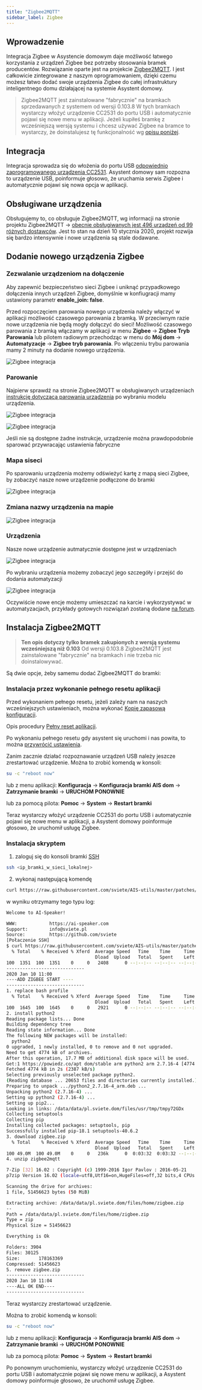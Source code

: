 ```yaml
---
title: "Zigbee2MQTT"
sidebar_label: Zigbee
---
```


## Wprowadzenie


Integracja Zigbee w Asystencie domowym daje możliwość łatwego korzystania z urządzeń Zigbee bez potrzeby stosowania bramek producentów. Rozwiązanie oparte jest na projekcie [Zigbee2MQTT](https://www.zigbee2mqtt.io/). I jest całkowicie zintegrowane z naszym oprogramowaniem, dzięki czemu możesz łatwo dodać swoje urządzenia Zigbee do całej infrastruktury inteligentnego domu działającej na systemie Asystent domowy.


> Zigbee2MQTT jest zainstalowane "fabrycznie" na bramkach sprzedawanych z systemem od wersji 0.103.8 W tych bramkach wystarczy włożyć urządzenie CC2531 do portu USB i automatycznie pojawi się nowe menu w aplikacji. Jeżeli kupiłeś bramkę z wcześniejszą wersją systemu i chcesz używać Zigbee na bramce to wystarczy, że doinstalujesz tę funkcjonalność wg [opisu poniżej](/AIS-docs/docs/en/next/ais_app_integration_zigbee.html#instalacja-zigbee2mqtt).

## Integracja

Integracja sprowadza się do włożenia do portu USB  [odpowiednio zaprogramowanego urządzenia CC2531](https://www.zigbee2mqtt.io/getting_started/flashing_the_cc2531.html). Asystent domowy sam rozpozna to urządzenie USB, poinformuje głosowo, że uruchamia serwis Zigbee i automatycznie pojawi się nowa opcja w aplikacji.

## Obsługiwane urządzenia

Obsługujemy to, co obsługuje Zigbee2MQTT, wg informacji na stronie projektu Zigbee2MQTT -> [obecnie obsługiwanych jest 496 urządzeń od 99 różnych dostawców](https://www.zigbee2mqtt.io/information/supported_devices.html). Jest to stan na dzień 10 stycznia 2020, projekt rozwija się bardzo intensywnie i nowe urządzenia są stale dodawane.

## Dodanie nowego urządzenia Zigbee

### Zezwalanie urządzeniom na dołączenie

Aby zapewnić bezpieczeństwo sieci Zigbee i uniknąć przypadkowego dołączenia innych urządzeń Zigbee, domyślnie w konfiugracji mamy ustawiony parametr **enable_join: false**.

Przed rozpoczęciem parowania nowego urządzenia należy włączyć w aplikacji możliwość czasowego parowania z bramką. W przeciwnym razie nowe urządzenia nie będą mogły dołączyć do sieci!
Możliwość czasowego parowania z bramką włączamy w aplikacji w menu **Zigbee** -> **Zigbee Tryb Parowania** lub pilotem radiowym przechodząc w menu do **Mój dom** -> **Automatyzacje** -> **Zigbee tryb parowania**.
Po włączeniu trybu parowania mamy 2 minuty na dodanie nowego urządzenia.

![Zigbee integracja](/AIS-docs/img/en/bramka/zigbee_integration_enable_join.png)

### Parowanie

Najpierw sprawdź na stronie Zigbee2MQTT w obsługiwanych urządzeniach [instrukcję dotyczącą parowania urządzenia](https://www.zigbee2mqtt.io/information/supported_devices.html) po wybraniu modelu urządzenia.

![Zigbee integracja](/AIS-docs/img/en/bramka/zigbee_integration_pair.png)

![Zigbee integracja](/AIS-docs/img/en/bramka/zigbee_integration_pair2.png)

Jeśli nie są dostępne żadne instrukcje, urządzenie można prawdopodobnie sparować przywracając ustawienia fabryczne

### Mapa siseci

Po sparowaniu urządzenia możemy odświeżyć kartę z mapą sieci Zigbee, by zobaczyć nasze nowe urządzenie podłączone do bramki

![Zigbee integracja](/AIS-docs/img/en/bramka/zigbee_integration_pair_device_map.png)


### Zmiana nazwy urządzenia na mapie

![Zigbee integracja](/AIS-docs/img/en/bramka/zigbee_integration_change_name.png)


### Urządzenia

Nasze nowe urządzenie autmatycznie dostępne jest w urządzeniach

![Zigbee integracja](/AIS-docs/img/en/bramka/zigbee_integration_new_device.png)

Po wybraniu urządzenia możemy zobaczyć jego szczegóły i przejść do dodania automatyzacji

![Zigbee integracja](/AIS-docs/img/en/bramka/zigbee_integration_new_device_info.png)


Oczywiście nowe encje możemy umieszczać na karcie i wykorzystywać w automatyzacjach, przykłady gotowych rozwiązań zostaną dodane [na forum](https://ai-speaker.discourse.group/).


## Instalacja Zigbee2MQTT


> **Ten opis dotyczy tylko bramek zakupionych z wersją systemu wcześniejszą niż 0.103**
> Od wersji 0.103.8 Zigbee2MQTT jest zainstalowane "fabrycznie" na bramkach i nie trzeba nic doinstalowywać.

Są dwie opcje, żeby samemu dodać Zigbee2MQTT do bramki:

### Instalacja przez wykonanie pełnego resetu aplikacji

Przed wykonaniem pełnego resetu, jeżeli zależy nam na naszych wcześniejszych ustawieniach, można wykonać [Kopię zapasową konfiguracji](/AIS-docs/docs/en/ais_bramka_configuration_software.html#kopia-zapasowa-konfiguracji).

Opis procedury [Pełny reset aplikacji](/AIS-docs/docs/en/ais_bramka_reset_ais_step_by_step.html).

Po wykonaniu pełnego resetu gdy asystent się uruchomi i nas powita, to można [przywrócić ustawienia](/AIS-docs/docs/en/ais_bramka_configuration_software.html#kopia-zapasowa-konfiguracji).

Zanim zacznie działać rozpoznawanie urządzeń USB należy jeszcze zrestartować urządzenie. Można to zrobić komendą w konsoli:

```bash
su -c "reboot now"
```

lub z menu aplikacji: **Konfiguracja** -> **Konfiguracja bramki AIS dom** -> **Zatrzymanie bramki** -> **URUCHOM PONOWNIE**

lub za pomocą pilota: **Pomoc** -> **System** -> **Restart bramki**

Teraz wystarczy włożyć urządzenie CC2531 do portu USB i automatycznie pojawi się nowe menu w aplikacji, a Asystent domowy poinformuje głosowo, że uruchomił usługę Zigbee.


### Instalacja skryptem

1. zaloguj się do konsoli bramki [SSH](/AIS-docs/docs/en/next/ais_bramka_remote_ssh.html#dostęp-do-konsoli-z-klienta-ssh)

```bash
ssh <ip_bramki_w_sieci_lokalnej>
```

2. wykonaj następującą komendę

```bash
curl https://raw.githubusercontent.com/sviete/AIS-utils/master/patches/add_zigbee.sh | bash
```

w wyniku otrzymamy tego typu log:

```bash
Welcome to AI-Speaker!

WWW:            https://ai-speaker.com
Support:        info@sviete.pl
Source:         https://github.com/sviete
[Połaczenie SSH]
$ curl https://raw.githubusercontent.com/sviete/AIS-utils/master/patches/add_zigbee.sh | bash
  % Total    % Received % Xferd  Average Speed   Time    Time     Time  Current
                                 Dload  Upload   Total   Spent    Left  Speed
100  1351  100  1351    0     0   2408      0 --:--:-- --:--:-- --:--:--  2412
-----------------------------
2020 Jan 10 11:00
----ADD ZIGBEE START ----
-----------------------------
1. replace bash profile
  % Total    % Received % Xferd  Average Speed   Time    Time     Time  Current
                                 Dload  Upload   Total   Spent    Left  Speed
100  1645  100  1645    0     0   2921      0 --:--:-- --:--:-- --:--:--  2916
2. install python2
Reading package lists... Done
Building dependency tree       
Reading state information... Done
The following NEW packages will be installed:
  python2
0 upgraded, 1 newly installed, 0 to remove and 0 not upgraded.
Need to get 4774 kB of archives.
After this operation, 17.7 MB of additional disk space will be used.
Get:1 https://powiedz.co/apt dom/stable arm python2 arm 2.7.16-4 [4774 kB]
Fetched 4774 kB in 2s (2387 kB/s)  
Selecting previously unselected package python2.
(Reading database ... 20653 files and directories currently installed.)
Preparing to unpack .../python2_2.7.16-4_arm.deb ...
Unpacking python2 (2.7.16-4) ...
Setting up python2 (2.7.16-4) ...
Setting up pip2...
Looking in links: /data/data/pl.sviete.dom/files/usr/tmp/tmpy72GDx
Collecting setuptools
Collecting pip
Installing collected packages: setuptools, pip
Successfully installed pip-18.1 setuptools-40.6.2
3. download zigbee.zip
  % Total    % Received % Xferd  Average Speed   Time    Time     Time  Current
                                 Dload  Upload   Total   Spent    Left  Speed
100 49.0M  100 49.0M    0     0   236k      0  0:03:32  0:03:32 --:--:--  236k
4. unzip zigbee2mqtt

7-Zip [32] 16.02 : Copyright (c) 1999-2016 Igor Pavlov : 2016-05-21
p7zip Version 16.02 (locale=utf8,Utf16=on,HugeFiles=off,32 bits,4 CPUs LE)

Scanning the drive for archives:
1 file, 51456623 bytes (50 MiB)               

Extracting archive: /data/data/pl.sviete.dom/files/home/zigbee.zip
--             
Path = /data/data/pl.sviete.dom/files/home/zigbee.zip
Type = zip
Physical Size = 51456623

Everything is Ok                                                               

Folders: 3904
Files: 30125
Size:       178163369
Compressed: 51456623
5. remove zigbee.zip
-----------------------------
2020 Jan 10 11:04
----ALL OK END----
-----------------------------
```

Teraz wystarczy zrestartować urządzenie.

Można to zrobić komendą w konsoli:

```bash
su -c "reboot now"
```

lub z menu aplikacji: **Konfiguracja** -> **Konfiguracja bramki AIS dom** -> **Zatrzymanie bramki** -> **URUCHOM PONOWNIE**

lub za pomocą pilota: **Pomoc** -> **System** -> **Restart bramki**


Po ponownym uruchomieniu, wystarczy włożyć urządzenie CC2531 do portu USB i automatycznie pojawi się nowe menu w aplikacji, a Asystent domowy poinformuje głosowo, że uruchomił usługę Zigbee.
